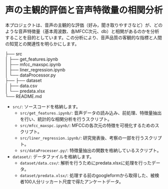 # 声の主観的評価と音声特徴量の相関分析
本プロジェクトは、音声の主観的な評価（好み，聞き取りやすさなど）が、どのような音声特徴量（基本周波数、各MFCC次元、db）と相関があるのかを分析することを目的としています。この分析により、音声品質の客観的な指標と人間の知覚との関連性を明らかにします。

├── src  
│   ├── get_features.ipynb  
│   ├── mfcc_maxspc.ipynb  
│   ├── liner_regression.ipynb  
│   └── dataProcessor.py  
├── 
├── dataset  
│   ├── data.csv  
│   └── predata.xlsx  
└── README.md  

* `src/`: ソースコードを格納します。
    * `src/get_features.ipynb/`: 音声データの読み込み、前処理、特徴量抽出を行い、統計的な相関分析を行うスクリプト。
    * `src/mfcc_maxspc.ipynb/`: MFCCの各次元の特徴を可視化するためのスクリプト。
    *  `src/liner_regression.ipynb/`: 研究発表後、考察の一部を行うスクリプト。
    * `src/dataProcesser.py/`: 特徴量抽出の関数を格納しているスクリプト。
* `dataset/`: データファイルを格納します。
    * `dataset/data.csv/`: 解析を行うためにpredata.xlsxに処理を行ったデータ。
    * `dataset/predata.xlsx/`: 処理する前のgoogleformから取得した、被検者100人分リッカート尺度で得たアンケートデータ。

